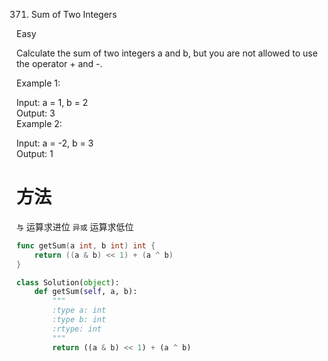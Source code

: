 371. Sum of Two Integers

Easy

Calculate the sum of two integers a and b, but you are not allowed to use the operator + and -.

Example 1:  

Input: a = 1, b = 2  
Output: 3  
Example 2:  

Input: a = -2, b = 3  
Output: 1  


# 方法
`与` 运算求进位
`异或` 运算求低位

```go
func getSum(a int, b int) int {
    return ((a & b) << 1) + (a ^ b)
}
```


```python
class Solution(object):
    def getSum(self, a, b):
        """
        :type a: int
        :type b: int
        :rtype: int
        """
        return ((a & b) << 1) + (a ^ b)
```